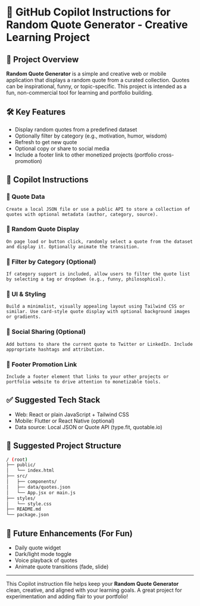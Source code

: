# 🧠 GitHub Copilot Instructions for Random Quote Generator - Creative Learning Project

## 📌 Project Overview
**Random Quote Generator** is a simple and creative web or mobile application that displays a random quote from a curated collection. Quotes can be inspirational, funny, or topic-specific. This project is intended as a fun, non-commercial tool for learning and portfolio building.

## 🛠️ Key Features
- Display random quotes from a predefined dataset
- Optionally filter by category (e.g., motivation, humor, wisdom)
- Refresh to get new quote
- Optional copy or share to social media
- Include a footer link to other monetized projects (portfolio cross-promotion)

## 🧭 Copilot Instructions
### 🔹 Quote Data
```plaintext
Create a local JSON file or use a public API to store a collection of quotes with optional metadata (author, category, source).
```

### 🔹 Random Quote Display
```plaintext
On page load or button click, randomly select a quote from the dataset and display it. Optionally animate the transition.
```

### 🔹 Filter by Category (Optional)
```plaintext
If category support is included, allow users to filter the quote list by selecting a tag or dropdown (e.g., funny, philosophical).
```

### 🔹 UI & Styling
```plaintext
Build a minimalist, visually appealing layout using Tailwind CSS or similar. Use card-style quote display with optional background images or gradients.
```

### 🔹 Social Sharing (Optional)
```plaintext
Add buttons to share the current quote to Twitter or LinkedIn. Include appropriate hashtags and attribution.
```

### 🔹 Footer Promotion Link
```plaintext
Include a footer element that links to your other projects or portfolio website to drive attention to monetizable tools.
```

## ✅ Suggested Tech Stack
- Web: React or plain JavaScript + Tailwind CSS
- Mobile: Flutter or React Native (optional)
- Data source: Local JSON or Quote API (type.fit, quotable.io)

## 📁 Suggested Project Structure
```bash
/ (root)
├── public/
│   └── index.html
├── src/
│   ├── components/
│   ├── data/quotes.json
│   └── App.jsx or main.js
├── styles/
│   └── style.css
├── README.md
└── package.json
```

## 🔗 Future Enhancements (For Fun)
- Daily quote widget
- Dark/light mode toggle
- Voice playback of quotes
- Animate quote transitions (fade, slide)

---
This Copilot instruction file helps keep your **Random Quote Generator** clean, creative, and aligned with your learning goals. A great project for experimentation and adding flair to your portfolio!
